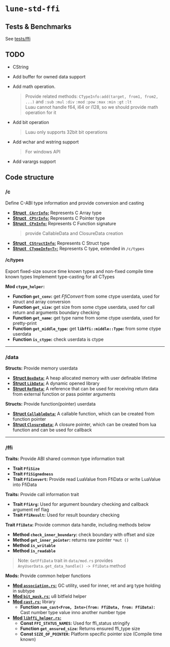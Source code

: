 # `lune-std-ffi`

## Tests & Benchmarks

See [tests/ffi](../../tests/ffi/README.md)

## TODO

- CString

- Add buffer for owned data support

- Add math operation.

  > Provide related methods: `CTypeInfo:add(target, from1, from2, ...)` and `:sub` `:mul` `:div` `:mod` `:pow` `:max` `:min` `:gt` `:lt`  
  > Luau cannot handle f64, i64 or i128, so we should provide math operation for it

- Add bit operation

  > Luau only supports 32bit bit operations

- Add wchar and wstring support

  > For windows API

- Add varargs support

## Code structure

### /c

Define C-ABI type information and provide conversion and casting

- [**Struct ` CArrInfo`:**](./src/c/struct_info.rs) Represents C Array type
- [**Struct ` CPtrInfo`:**](./src/c/ptr_info.rs) Represents C Pointer type
- [**Struct ` CFnInfo`:**](./src/c/fn_info.rs) Represents C Function signature
  > provide CallableData and ClosureData creation
- [**Struct ` CStructInfo`:**](./src/c/struct_info.rs) Represents C Struct type
- [**Struct ` CTypeInfo<T>`:**](./src/c/type_info.rs) Represents C type, extended in `/c/types`

#### /c/types

Export fixed-size source time known types and non-fixed compile time known types
Implememt type-casting for all CTypes

**Mod `ctype_helper`:**

- **Function `get_conv`:**
  get _FfiConvert_ from some ctype userdata, used for struct and array conversion
- **Function `get_size`:**
  get size from some ctype userdata, used for call return and arguments boundary checking
- **Function `get_name`:**
  get type name from some ctype userdata, used for pretty-print
- **Function `get_middle_type`:**
  get **`libffi::middle::Type`:** from some ctype userdata
- **Function `is_ctype`:** check userdata is ctype

---

### /data

**Structs:** Provide memory userdata

- [**Struct `BoxData`:**](./src/data/box_data/mod.rs) A heap allocated memory with user definable lifetime
- [**Struct `LibData`:**](./src/data/lib_data.rs) A dynamic opened library
- [**Struct `RefData`:**](./src/data/ref_data/mod.rs) A reference that can be used for receiving return data from external function or pass pointer arguments

**Structs:** Provide function(pointer) userdata

- [**Struct `CallableData`:**](./src/data/callable_data.rs) A callable function, which can be created from function pointer
- [**Struct `ClosureData`:**](./src/data/closure_data.rs) A closure pointer, which can be created from lua function and can be used for callback

---

### /ffi

**Traits:** Provide ABI shared common type information trait

- **Trait `FfiSize`**
- **Trait `FfiSignedness`**
- **Trait `FfiConvert`:** Provide read LuaValue from FfiData or write LuaValue into FfiData

**Traits:** Provide call information trait

- **Trait `FfiArg`:** Used for argument boundary checking and callback argument ref flag
- **Trait `FfiResult`:** Used for result boundary checking

**Trait `FfiData`:** Provide common data handle, including methods below

- **Method `check_inner_boundary`:** check boundary with offset and size
- **Method `get_inner_pointer`:** returns raw pointer `*mut ()`
- **Method `is_writable`**
- **Method `is_readable`**

> Note: `GetFfiData` trait in `data/mod.rs` provides `AnyUserData.get_data_handle() -> FfiData` method

**Mods:** Provide common helper functions

- [**Mod `association.rs`:**](./src/ffi/association.rs) GC utility, used for inner, ret and arg type holding in subtype
- [**Mod `bit_mask.rs`:**](./src/ffi/bit_mask.rs) u8 bitfield helper
- [**Mod `cast.rs`:**](./src/ffi/cast.rs) library
  - **Function `num_cast<From, Into>(from: FfiData, from: FfiData)`:**
    Cast number type value inno another number type
- [**Mod `libffi_helper.rs`:**](./src/ffi/libffi_helper.rs)
  - **Const `FFI_STATUS_NAMES`:** Used for ffi_status stringify
  - **Function `get_ensured_size`:** Returns ensured ffi_type size
  - **Const `SIZE_OF_POINTER`:** Platform specific pointer size (Compile time known)
